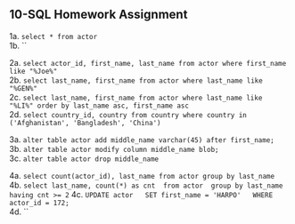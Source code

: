 ## 10-SQL Homework Assignment 

1a. `select * from actor`  
1b. ``

2a. `select actor_id, first_name, last_name from actor where first_name like "%Joe%"`  
2b. `select last_name, first_name from actor where last_name like "%GEN%"`  
2c. `select last_name, first_name from actor where last_name like "%LI%" order by last_name asc, first_name asc`  
2d. `select country_id, country from country where country in ('Afghanistan', 'Bangladesh', 'China')`  

3a. `alter table actor add middle_name varchar(45) after first_name;`  
3b. `alter table actor modify column middle_name blob;`  
3c. `alter table actor drop middle_name`  

4a. `select count(actor_id), last_name from actor group by last_name`  
4b. ```select last_name, count(*) as cnt 
from actor 
group by last_name 
having cnt >= 2```
4c. ```UPDATE actor  
SET first_name = 'HARPO'  
WHERE actor_id = 172;```      
4d. ``  

